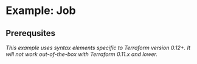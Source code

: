 # Example: Job

## Prerequsites

*This example uses syntax elements specific to Terraform version 0.12+.
It will not work out-of-the-box with Terraform 0.11.x and lower.*
